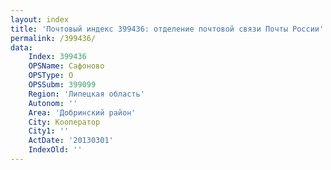 ```yaml
---
layout: index
title: 'Почтовый индекс 399436: отделение почтовой связи Почты России'
permalink: /399436/
data:
    Index: 399436
    OPSName: Сафоново
    OPSType: О
    OPSSubm: 399099
    Region: 'Липецкая область'
    Autonom: ''
    Area: 'Добринский район'
    City: Кооператор
    City1: ''
    ActDate: '20130301'
    IndexOld: ''
---
```

